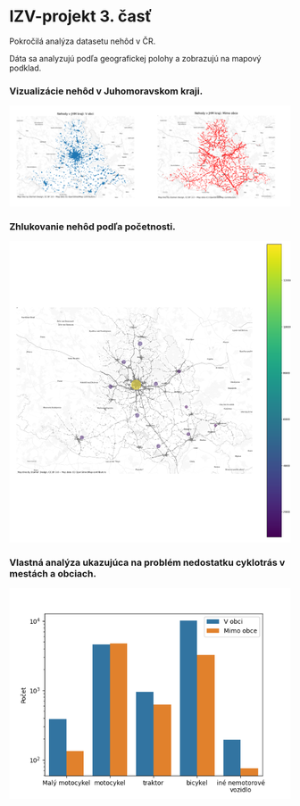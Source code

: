 # IZV-projekt 3. časť

Pokročilá analýza datasetu nehôd v ČR.

Dáta sa analyzujú podľa geografickej polohy a zobrazujú na mapový podklad.

### Vizualizácie nehôd v Juhomoravskom kraji.

![](geo1.png)

### Zhlukovanie nehôd podľa početnosti.

![](geo2.png)

### Vlastná analýza ukazujúca na problém nedostatku cyklotrás v mestách a obciach.

![](fig.png)